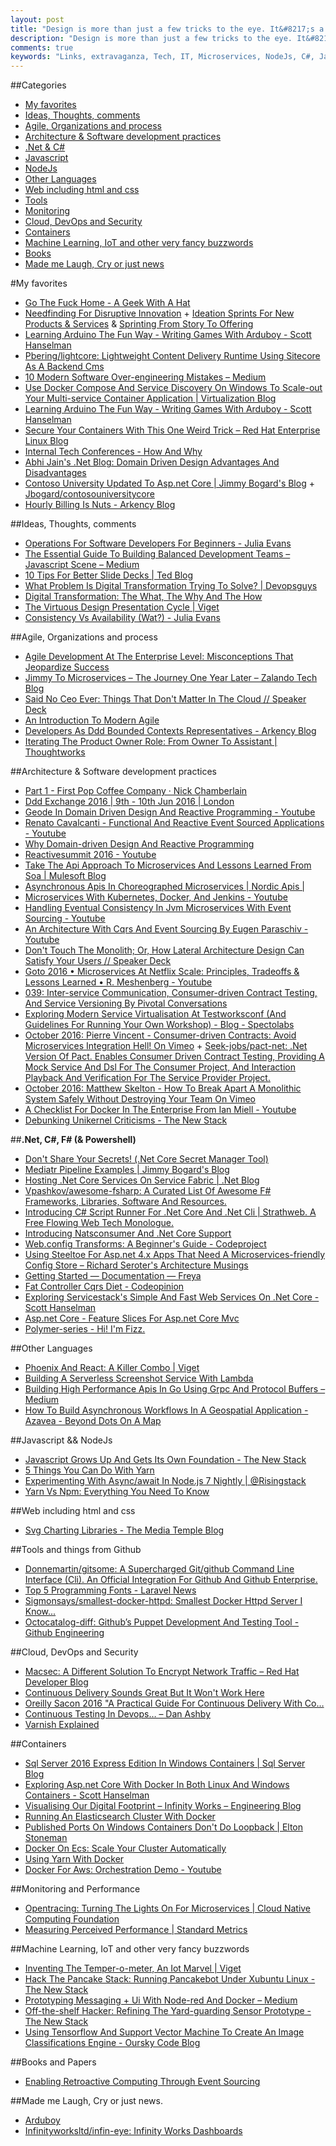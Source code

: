 ```yaml
---
layout: post
title: "Design is more than just a few tricks to the eye. It&#8217;s a few tricks to the brain."
description: "Design is more than just a few tricks to the eye. It&#8217;s a few tricks to the brain."
comments: true
keywords: "Links, extravaganza, Tech, IT, Microservices, NodeJs, C#, Javascript, Solution architecture"
---
```

##Categories
 * [My favorites](#favorites)
 * [Ideas, Thoughts, comments](#ideas)
 * [Agile, Organizations and process](#agile)
 * [Architecture & Software development practices](#development)
 * [.Net & C#](#net)
 * [Javascript](#javascript)
 * [NodeJs](#nodejs)
 * [Other Languages](#polygloting)
 * [Web including html and css](#web)
 * [Tools](#tools)
 * [Monitoring](#monitoring)
 * [Cloud, DevOps and Security](#devops)
 * [Containers](#containers)
 * [Machine Learning, IoT and other very fancy buzzwords](#iot)
 * [Books](#books)
 * [Made me Laugh, Cry or just news](#news)

#My favorites<a name="favorites"></a>
* [Go The Fuck Home - A Geek With A Hat](https://swizec.com/blog/go-fuck-home/swizec/7139)
* [Needfinding For Disruptive Innovation](http://eleganthack.com/needfinding-for-disruptive-innovation/) + [Ideation Sprints For New Products & Services](http://eleganthack.com/ideation-sprints-for-new-products-services/) & [Sprinting From Story To Offering](http://eleganthack.com/sprinting-from-story-to-offering/)
* [Learning Arduino The Fun Way - Writing Games With Arduboy - Scott Hanselman](http://www.hanselman.com/blog/LearningArduinoTheFunWayWritingGamesWithArduboy.aspx)
* [Pbering/lightcore: Lightweight Content Delivery Runtime Using Sitecore As A Backend Cms](https://github.com/pbering/Lightcore)
* [10 Modern Software Over-engineering Mistakes – Medium](https://medium.com/@rdsubhas/10-modern-software-engineering-mistakes-bc67fbef4fc8#.8jxkyqv9i)
* [Use Docker Compose And Service Discovery On Windows To Scale-out Your Multi-service Container Application | Virtualization Blog](https://blogs.technet.microsoft.com/virtualization/2016/10/18/use-docker-compose-and-service-discovery-on-windows-to-scale-out-your-multi-service-container-application/)
* [Learning Arduino The Fun Way - Writing Games With Arduboy - Scott Hanselman](http://www.hanselman.com/blog/LearningArduinoTheFunWayWritingGamesWithArduboy.aspx)
* [Secure Your Containers With This One Weird Trick – Red Hat Enterprise Linux Blog](http://rhelblog.redhat.com/2016/10/17/secure-your-containers-with-this-one-weird-trick/)
* [Internal Tech Conferences - How And Why](https://www.infoq.com/articles/internal-tech-conferences)
* [Abhi Jain's .Net Blog: Domain Driven Design Advantages And Disadvantages](http://www.abhijainsblog.com/2016/10/domain-driven-design.html)
* [Contoso University Updated To Asp.net Core | Jimmy Bogard's Blog](https://lostechies.com/jimmybogard/2016/10/21/contoso-university-updated-to-asp-net-core/) + [Jbogard/contosouniversitycore](https://github.com/jbogard/ContosoUniversityCore)
* [Hourly Billing Is Nuts - Arkency Blog](http://blog.arkency.com/2016/10/hourly-billing-is-nuts/)

##Ideas, Thoughts, comments <a name="ideas"></a>
* [Operations For Software Developers For Beginners - Julia Evans](https://jvns.ca/blog/2016/10/15/operations-for-software-developers-for-beginners/)
* [The Essential Guide To Building Balanced Development Teams – Javascript Scene – Medium](https://medium.com/javascript-scene/the-essential-guide-to-building-balanced-development-teams-b051a62acc80#.7afbb6245)
* [10 Tips For Better Slide Decks | Ted Blog](http://blog.ted.com/10-tips-for-better-slide-decks/)
* [What Problem Is Digital Transformation Trying To Solve? | Devopsguys](https://www.devopsguys.com/2016/10/14/what-problem-is-digital-transformation-trying-to-solve/)
* [Digital Transformation: The What, The Why And The How](https://451research.com/report-short?entityId=90066&referrer=marketing)
* [The Virtuous Design Presentation Cycle | Viget](https://www.viget.com/articles/the-virtuous-design-presentation-cycle)
* [Consistency Vs Availability (Wat?) - Julia Evans](https://jvns.ca/blog/2016/10/21/consistency-vs-availability/)

##Agile, Organizations and process<a name="agile"></a>
* [Agile Development At The Enterprise Level: Misconceptions That Jeopardize Success](https://www.infoq.com/articles/agile-enterprise-misconceptions)
* [Jimmy To Microservices – The Journey One Year Later – Zalando Tech Blog](https://tech.zalando.com/blog/jimmy-to-microservices-the-journey-one-year-later/)
* [Said No Ceo Ever: Things That Don't Matter In The Cloud // Speaker Deck](https://speakerdeck.com/caseywest/said-no-ceo-ever-things-that-dont-matter-in-the-cloud)
* [An Introduction To Modern Agile](https://www.infoq.com/articles/modern-agile-intro)
* [Developers As Ddd Bounded Contexts Representatives - Arkency Blog](http://blog.arkency.com/2016/10/developers-as-ddd-bounded-contexts-representatives/)
* [Iterating The Product Owner Role: From Owner To Assistant | Thoughtworks](https://www.thoughtworks.com/insights/blog/iterating-product-owner-role-owner-assistant)

##Architecture & Software development practices <a name="development"></a>
* [Part 1 - First Pop Coffee Company · Nick Chamberlain](https://buildplease.com/fpc/fpc-bigpicture-1/)
* [Ddd Exchange 2016 | 9th - 10th Jun 2016 | London](https://skillsmatter.com/conferences/7225-ddd-exchange-2016#skillscasts)
* [Geode In Domain Driven Design And Reactive Programming - Youtube](https://www.youtube.com/watch?v=lZf4O_XFXw0&__s=amwwwz5judsp1dsfgko7)
* [Renato Cavalcanti - Functional And Reactive Event Sourced Applications - Youtube](https://www.youtube.com/watch?v=A-oAFV5__4k&__s=amwwwz5judsp1dsfgko7)
* [Why Domain-driven Design And Reactive Programming](https://www.youtube.com/watch?v=Jz8Aq3mzDxc)
* [Reactivesummit 2016 - Youtube](https://www.youtube.com/playlist?list=PLKKQHTLcxDVbtF-1ABemSbG1GWMDg824r)
* [Take The Api Approach To Microservices And Lessons Learned From Soa | Mulesoft Blog](http://blogs.mulesoft.com/dev/microservices-dev/api-approach-to-microservices-lessons-learned-from-soa/)
* [Asynchronous Apis In Choreographed Microservices | Nordic Apis |](http://nordicapis.com/asynchronous-apis-in-choreographed-microservices/)
* [Microservices With Kubernetes, Docker, And Jenkins - Youtube](https://www.youtube.com/watch?v=wl-49Dk-u3A)
* [Handling Eventual Consistency In Jvm Microservices With Event Sourcing - Youtube](https://www.youtube.com/watch?v=53DVkaW5Fb0&__s=amwwwz5judsp1dsfgko7)
* [An Architecture With Cqrs And Event Sourcing By Eugen Paraschiv - Youtube](https://www.youtube.com/watch?v=bVnjI0XOA9w&sns=tw&__s=amwwwz5judsp1dsfgko7)
* [Don't Touch The Monolith; Or, How Lateral Architecture Design Can Satisfy Your Users // Speaker Deck](https://speakerdeck.com/stevemarshall/dont-touch-the-monolith-or-how-lateral-architecture-design-can-satisfy-your-users)
* [Goto 2016 • Microservices At Netflix Scale: Principles, Tradeoffs & Lessons Learned • R. Meshenberg - Youtube](https://www.youtube.com/watch?v=57UK46qfBLY)
* [039: Inter-service Communication, Consumer-driven Contract Testing, And Service Versioning By Pivotal Conversations](https://soundcloud.com/pivotalconversations/039-inter-service-communication-consumer-driven-contract-testing-and-service-versioning)
* [Exploring Modern Service Virtualisation At Testworksconf (And Guidelines For Running Your Own Workshop) - Blog - Spectolabs](https://specto.io/blog/exploring-modern-service-virtualization-testworks.html)
* [October 2016: Pierre Vincent - Consumer-driven Contracts: Avoid Microservices Integration Hell! On Vimeo](https://vimeo.com/187097101) + [Seek-jobs/pact-net: .Net Version Of Pact. Enables Consumer Driven Contract Testing, Providing A Mock Service And Dsl For The Consumer Project, And Interaction Playback And Verification For The Service Provider Project.](https://github.com/SEEK-Jobs/pact-net)
* [October 2016: Matthew Skelton - How To Break Apart A Monolithic System Safely Without Destroying Your Team On Vimeo](https://vimeo.com/187101827)
* [A Checklist For Docker In The Enterprise From Ian Miell - Youtube](https://www.youtube.com/watch?v=Yj5I-yOaDao)
* [Debunking Unikernel Criticisms - The New Stack](http://thenewstack.io/utilizing-unikernels-within-internet-things/)

##**.Net, C#, F# (& Powershell)**  <a name="net"></a>
* [Don't Share Your Secrets! (.Net Core Secret Manager Tool)](http://www.fiyazhasan.me/dont-share-your-secrets-asp-net-core-secret-manager-tool/)
* [Mediatr Pipeline Examples | Jimmy Bogard's Blog](https://lostechies.com/jimmybogard/2016/10/13/mediatr-pipeline-examples/)
* [Hosting .Net Core Services On Service Fabric | .Net Blog](https://blogs.msdn.microsoft.com/dotnet/2016/10/13/hosting-net-core-services-on-service-fabric/)
* [Vpashkov/awesome-fsharp: A Curated List Of Awesome F# Frameworks, Libraries, Software And Resources.](https://github.com/VPashkov/awesome-fsharp)
* [Introducing C# Script Runner For .Net Core And .Net Cli | Strathweb. A Free Flowing Web Tech Monologue.](http://www.strathweb.com/2016/10/introducing-c-script-runner-for-net-core-and-net-cli/)
* [Introducing Natsconsumer And .Net Core Support](http://danielwertheim.se/introducing-natsconsumer-and-net-core-support/)
* [Web.config Transforms: A Beginner's Guide - Codeproject](http://www.codeproject.com/Articles/1141716/Web-Config-Transforms-A-beginners-guide)
* [Using Steeltoe For Asp.net 4.x Apps That Need A Microservices-friendly Config Store – Richard Seroter's Architecture Musings](https://seroter.wordpress.com/2016/10/18/using-steeltoe-with-asp-net-4-x-apps-that-need-a-microservices-friendly-config-store/)
* [Getting Started — Documentation — Freya](https://docs.freya.io/en/latest/tutorials/getting-started.html)
* [Fat Controller Cqrs Diet - Codeopinion](http://codeopinion.com/fat-controller-cqrs-diet/)
* [Exploring Servicestack's Simple And Fast Web Services On .Net Core - Scott Hanselman](http://www.hanselman.com/blog/ExploringServiceStacksSimpleAndFastWebServicesOnNETCore.aspx)
* [Asp.net Core - Feature Slices For Asp.net Core Mvc](https://msdn.microsoft.com/magazine/mt763233)
* [Polymer-series - Hi! I'm Fizz.](http://www.fiyazhasan.me/tag/polymer-series/)

##Other Languages  <a name="polygloting"></a>
* [Phoenix And React: A Killer Combo | Viget](https://www.viget.com/articles/phoenix-and-react-a-killer-combo)
* [Building A Serverless Screenshot Service With Lambda](https://serverless.com/blog/building-a-serverless-screenshot-service-with-lambda/)
* [Building High Performance Apis In Go Using Grpc And Protocol Buffers – Medium](https://medium.com/@shijuvar/building-high-performance-apis-in-go-using-grpc-and-protocol-buffers-2eda5b80771b#.37it92553)
* [How To Build Asynchronous Workflows In A Geospatial Application - Azavea - Beyond Dots On A Map](https://www.azavea.com/blog/2016/10/20/how-to-build-asynchronous-workflows-geospatial-application/)

##Javascript && NodeJs <a name="javascript"></a><a name="nodejs"></a>
* [Javascript Grows Up And Gets Its Own Foundation - The New Stack](http://thenewstack.io/javascript-grows-gets-foundation/)
* [5 Things You Can Do With Yarn](https://auth0.com/blog/five-things-you-can-do-with-yarn/)
* [Experimenting With Async/await In Node.js 7 Nightly | @Risingstack](https://blog.risingstack.com/async-await-node-js-7-nightly/)
* [Yarn Vs Npm: Everything You Need To Know](https://www.sitepoint.com/yarn-vs-npm/)

##Web including html and css  <a name="web"></a>
* [Svg Charting Libraries - The Media Temple Blog](http://mediatemple.net/blog/tips/svg-charting-libraries/)

##Tools and things from Github <a name="tools"></a>
* [Donnemartin/gitsome: A Supercharged Git/github Command Line Interface (Cli). An Official Integration For Github And Github Enterprise.](https://github.com/donnemartin/gitsome#windows-support)
* [Top 5 Programming Fonts - Laravel News](https://laravel-news.com/2016/10/top-5-programming-fonts/)
* [Sigmonsays/smallest-docker-httpd: Smallest Docker Httpd Server I Know...](https://github.com/sigmonsays/smallest-docker-httpd)
* [Octocatalog-diff: Github’s Puppet Development And Testing Tool - Github Engineering](http://githubengineering.com/octocatalog-diff-github-s-puppet-development-and-testing-tool/)

##Cloud, DevOps and Security<a name="devops"></a>
* [Macsec: A Different Solution To Encrypt Network Traffic – Red Hat Developer Blog](http://developers.redhat.com/blog/2016/10/14/macsec-a-different-solution-to-encrypt-network-traffic/)
* [Continuous Delivery Sounds Great But It Won't Work Here](http://www.slideshare.net/jezhumble/continuous-delivery-sounds-great-but-it-wont-work-here)
* [Oreilly Sacon 2016 "A Practical Guide For Continuous Delivery With Co…](http://www.slideshare.net/dbryant_uk/oreilly-sacon-2016-a-practical-guide-for-continuous-delivery-with-containers)
* [Continuous Testing In Devops… – Dan Ashby](https://danashby.co.uk/2016/10/19/continuous-testing-in-devops/)
* [Varnish Explained](https://ma.ttias.be/varnish-explained/)

##Containers <a name="containers"></a>
* [Sql Server 2016 Express Edition In Windows Containers | Sql Server Blog](https://blogs.technet.microsoft.com/dataplatforminsider/2016/10/13/sql-server-2016-express-edition-in-windows-containers/)
* [Exploring Asp.net Core With Docker In Both Linux And Windows Containers - Scott Hanselman](http://www.hanselman.com/blog/ExploringASPNETCoreWithDockerInBothLinuxAndWindowsContainers.aspx)
* [Visualising Our Digital Footprint – Infinity Works – Engineering Blog](http://engineering.infinityworks.com/contributing/)
* [Running An Elasticsearch Cluster With Docker](https://stefanprodan.com/2016/elasticsearch-cluster-with-docker/)
* [Published Ports On Windows Containers Don't Do Loopback | Elton Stoneman](https://blog.sixeyed.com/published-ports-on-windows-containers-dont-do-loopback/)
* [Docker On Ecs: Scale Your Cluster Automatically](http://garbe.io/blog/2016/10/17/docker-on-ecs-scale-your-ecs-cluster-automatically/)
* [Using Yarn With Docker](https://hackernoon.com/using-yarn-with-docker-c116ad289d56#.gfqmccnzi)
* [Docker For Aws: Orchestration Demo - Youtube](https://www.youtube.com/watch?v=0j4Qq13w2pc)

##Monitoring and Performance <a name="monitoring"></a>
* [Opentracing: Turning The Lights On For Microservices | Cloud Native Computing Foundation](https://cncf.io/news/blogs/2016/10/opentracing-turning-lights-microservices)
* [Measuring Perceived Performance | Standard Metrics](http://blog.catchpoint.com/2016/10/21/measuring-perceived-performance/)

##Machine Learning, IoT and other very fancy buzzwords <a name="iot"></a>
* [Inventing The Temper-o-meter, An Iot Marvel | Viget](https://www.viget.com/articles/inventing-the-temper-o-meter-an-iot-marvel)
* [Hack The Pancake Stack: Running Pancakebot Under Xubuntu Linux - The New Stack](http://thenewstack.io/hack-robot-stack-pancakebot-running-xubuntu-linux/)
* [Prototyping Messaging + Ui With Node-red And Docker – Medium](https://medium.com/@steffa/prototyping-messaging-ui-with-node-red-and-docker-1cc84332c506#.6gcpodxx5)
* [Off-the-shelf Hacker: Refining The Yard-guarding Sensor Prototype - The New Stack](http://thenewstack.io/refining-pir-yard-sensor-prototype/)
* [Using Tensorflow And Support Vector Machine To Create An Image Classifications Engine - Oursky Code Blog](https://code.oursky.com/tensorflow-svm-image-classifications-engine/)

##Books and Papers<a name="books"></a> 
* [Enabling Retroactive Computing Through Event Sourcing](https://oparu.uni-ulm.de/xmlui/bitstream/handle/123456789/4150/RetroactiveComputing_Mueller2016.pdf)



##Made me Laugh, Cry or just news. <a name="news"></a>
* [Arduboy](https://www.arduboy.com/store/products/arduboy)
* [Infinityworksltd/infin-eye: Infinity Works Dashboards](https://github.com/infinityworksltd/infin-eye)